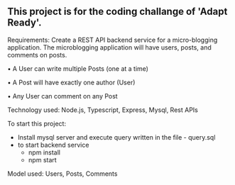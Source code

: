 <h2>This project is for the coding challange of 'Adapt Ready'.</h2>

Requirements:
Create a REST API backend service for a micro-blogging application. The microblogging
application will have users, posts, and comments on posts.

• A User can write multiple Posts (one at a time)

• A Post will have exactly one author (User)

• Any User can comment on any Post

Technology used: Node.js, Typescript, Express, Mysql, Rest APIs

To start this project:
* Install mysql server and execute query written in the file - query.sql
* to start backend service 
  - npm install
  - npm start

Model used: Users, Posts, Comments
